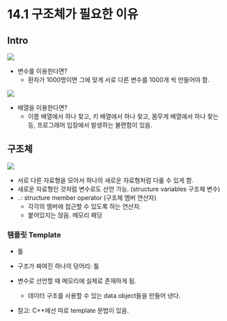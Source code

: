 # 14.1 구조체가 필요한 이유
## Intro
<img src="https://github.com/uber9ma/following_C/blob/master/images/chapter14/struct1.png?raw=true">

* 변수를 이용한다면?
    - 환자가 1000명이면 그에 맞게 서로 다른 변수를 1000개 씩 만들어야 함.

<img src="https://github.com/uber9ma/following_C/blob/master/images/chapter14/struct2.png?raw=true">

* 배열을 이용한다면?
    - 이름 배열에서 하나 찾고, 키 배열에서 하나 찾고, 몸무게 배열에서 하나 찾는 등, 프로그래머 입장에서 발생하는 불편함이 있음.

## 구조체
<img src="https://github.com/uber9ma/following_C/blob/master/images/chapter14/struct3.png?raw=true">

* 서로 다른 자료형을 모아서 하나의 새로운 자료형처럼 다룰 수 있게 함.
* 새로운 자료형인 것처럼 변수로도 선언 가능. (structure variables 구조체 변수)
* `.`: structure member operator (구조체 멤버 연산자)
    - 각각의 멤버에 접근할 수 있도록 하는 연산자.
    - 붙어있지는 않음. 메모리 패딩

### 템플릿 Template
* 틀
* 구조가 짜여진 하나의 덩어리: 틀
* 변수로 선언할 때 메모리에 실제로 존재하게 됨.
    - 데이터 구조를 사용할 수 있는 data object들을 만들어 낸다.

* 참고: C++에선 따로 template 문법이 있음.
